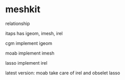 # meshkit
relationship

itaps has igeom, imesh, irel

cgm implement igeom

moab implement imesh

lasso implement irel

latest version: moab take care of irel and obselet lasso
